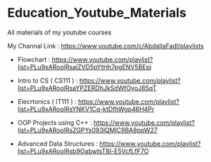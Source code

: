 # Education_Youtube_Materials
All materials of my youtube courses


My Channal Link : https://www.youtube.com/c/AbdallaFadl/playlists

* Flowchart : https://www.youtube.com/playlist?list=PLu9xARoolRsalZVD5pYtHh7pgENV5BEpi

* Intro to CS ( CS111 ) : https://www.youtube.com/playlist?list=PLu9xARoolRsaYPZERDhJkSdWfOyoJ85qT

* Elecrtonics ( IT111 ) : https://www.youtube.com/playlist?list=PLu9xARoolRsYNKV1Cq-ktDfhWgp46H4Pr

* OOP Projects using C++ : https://www.youtube.com/playlist?list=PLu9xARoolRsZGPYs093lQMlC9BA8ppW27

* Advanced Data Structures : https://www.youtube.com/playlist?list=PLu9xARoolRsb9OabwtsTBl-E5VcfLfF7O


